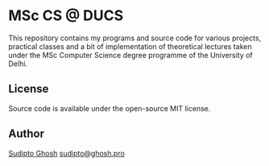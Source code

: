 # MSc CS @ DUCS

This repository contains my programs and source code for various projects, practical classes and a bit of implementation of theoretical lectures taken under the MSc Computer Science degree programme of the University of Delhi.

## License

Source code is available under the open-source MIT license.

## Author

[Sudipto Ghosh](https://sudipto.ghosh.pro) sudipto@ghosh.pro

